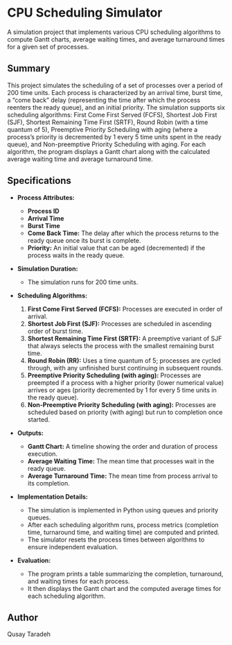 # CPU Scheduling Simulator

A simulation project that implements various CPU scheduling algorithms to compute Gantt charts, average waiting times, and average turnaround times for a given set of processes.

## Summary
This project simulates the scheduling of a set of processes over a period of 200 time units. Each process is characterized by an arrival time, burst time, a “come back” delay (representing the time after which the process reenters the ready queue), and an initial priority. The simulation supports six scheduling algorithms: First Come First Served (FCFS), Shortest Job First (SJF), Shortest Remaining Time First (SRTF), Round Robin (with a time quantum of 5), Preemptive Priority Scheduling with aging (where a process’s priority is decremented by 1 every 5 time units spent in the ready queue), and Non-preemptive Priority Scheduling with aging. For each algorithm, the program displays a Gantt chart along with the calculated average waiting time and average turnaround time.

## Specifications
- **Process Attributes:**
  - **Process ID**
  - **Arrival Time**
  - **Burst Time**
  - **Come Back Time:** The delay after which the process returns to the ready queue once its burst is complete.
  - **Priority:** An initial value that can be aged (decremented) if the process waits in the ready queue.

- **Simulation Duration:**
  - The simulation runs for 200 time units.

- **Scheduling Algorithms:**
  1. **First Come First Served (FCFS):** Processes are executed in order of arrival.
  2. **Shortest Job First (SJF):** Processes are scheduled in ascending order of burst time.
  3. **Shortest Remaining Time First (SRTF):** A preemptive variant of SJF that always selects the process with the smallest remaining burst time.
  4. **Round Robin (RR):** Uses a time quantum of 5; processes are cycled through, with any unfinished burst continuing in subsequent rounds.
  5. **Preemptive Priority Scheduling (with aging):** Processes are preempted if a process with a higher priority (lower numerical value) arrives or ages (priority decremented by 1 for every 5 time units in the ready queue).
  6. **Non-Preemptive Priority Scheduling (with aging):** Processes are scheduled based on priority (with aging) but run to completion once started.

- **Outputs:**
  - **Gantt Chart:** A timeline showing the order and duration of process execution.
  - **Average Waiting Time:** The mean time that processes wait in the ready queue.
  - **Average Turnaround Time:** The mean time from process arrival to its completion.

- **Implementation Details:**
  - The simulation is implemented in Python using queues and priority queues.
  - After each scheduling algorithm runs, process metrics (completion time, turnaround time, and waiting time) are computed and printed.
  - The simulator resets the process times between algorithms to ensure independent evaluation.

- **Evaluation:**
  - The program prints a table summarizing the completion, turnaround, and waiting times for each process.
  - It then displays the Gantt chart and the computed average times for each scheduling algorithm.

## Author

Qusay Taradeh

